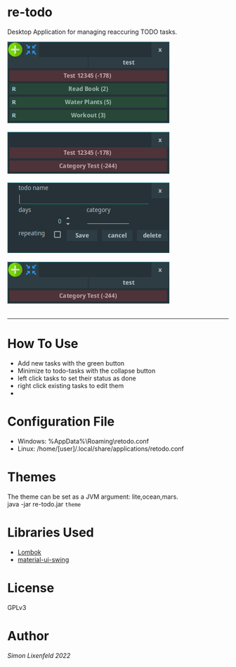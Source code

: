 # re-todo

Desktop Application for managing reaccuring TODO tasks.

![UI](main1.png "ui") </br></br>
![UI](minimal.png "ui") </br></br>
![UI](new_task.png "ui") </br></br>
![UI](category_test1.png "ui") </br></br>


---

# How To Use
- Add new tasks with the green button
- Minimize to todo-tasks with the collapse button
- left click tasks to set their status as done
- right click existing tasks to edit them
- 

# Configuration File
* Windows: %AppData%\Roaming\retodo.conf
* Linux: /home/[user]/.local/share/applications/retodo.conf

# Themes
The theme can be set as a JVM argument: lite,ocean,mars. <br/>
java -jar re-todo.jar `theme`

# Libraries Used
* [Lombok](https://github.com/projectlombok/lombok)
* [material-ui-swing](https://github.com/vincenzopalazzo/material-ui-swing)

# License
GPLv3

# Author
*Simon Lixenfeld 2022*